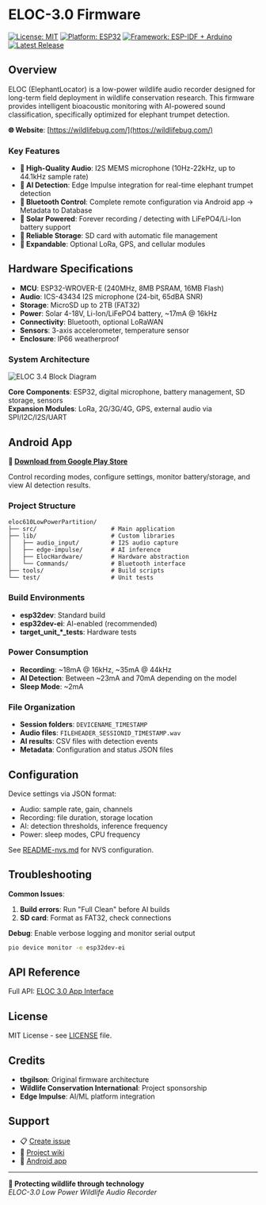 # ELOC-3.0 Firmware

[![License: MIT](https://img.shields.io/badge/License-MIT-yellow.svg)](https://opensource.org/licenses/MIT)
[![Platform: ESP32](https://img.shields.io/badge/Platform-ESP32-blue.svg)](https://www.espressif.com/en/products/socs/esp32)
[![Framework: ESP-IDF + Arduino](https://img.shields.io/badge/Framework-ESP--IDF%20%2B%20Arduino-green.svg)](https://docs.espressif.com/projects/esp-idf/en/latest/)
[![Latest Release](https://img.shields.io/github/v/release/LIFsCode/ELOC-3.0)](https://github.com/LIFsCode/ELOC-3.0/releases)

## Overview

ELOC (ElephantLocator) is a low-power wildlife audio recorder designed for long-term field deployment in wildlife conservation research. This firmware provides intelligent bioacoustic monitoring with AI-powered sound classification, specifically optimized for elephant trumpet detection.

**🌐 Website**: [https://wildlifebug.com/](https://wildlifebug.com/)

### Key Features

- **🎤 High-Quality Audio**: I2S MEMS microphone (10Hz-22kHz, up to 44.1kHz sample rate)
- **🧠 AI Detection**: Edge Impulse integration for real-time elephant trumpet detection
- **📱 Bluetooth Control**: Complete remote configuration via Android app -> Metadata to Database
- **🔋 Solar Powered**: Forever recording / detecting with LiFePO4/Li-Ion battery support
- **💾 Reliable Storage**: SD card with automatic file management
- **📡 Expandable**: Optional LoRa, GPS, and cellular modules

## Hardware Specifications

- **MCU**: ESP32-WROVER-E (240MHz, 8MB PSRAM, 16MB Flash)
- **Audio**: ICS-43434 I2S microphone (24-bit, 65dBA SNR)
- **Storage**: MicroSD up to 2TB (FAT32)
- **Power**: Solar 4-18V, Li-Ion/LiFePO4 battery, ~17mA @ 16kHz
- **Connectivity**: Bluetooth, optional LoRaWAN
- **Sensors**: 3-axis accelerometer, temperature sensor
- **Enclosure**: IP66 weatherproof

### System Architecture

![ELOC 3.4 Block Diagram](https://github.com/user-attachments/assets/your-image-id-here)

**Core Components**: ESP32, digital microphone, battery management, SD storage, sensors  
**Expansion Modules**: LoRa, 2G/3G/4G, GPS, external audio via SPI/I2C/I2S/UART

## Android App

**📱 [Download from Google Play Store](https://play.google.com/store/apps/details?id=de.eloc.eloc_control_panel_2)**

Control recording modes, configure settings, monitor battery/storage, and view AI detection results.


### Project Structure

```
eloc610LowPowerPartition/
├── src/                     # Main application
├── lib/                     # Custom libraries
│   ├── audio_input/         # I2S audio capture
│   ├── edge-impulse/        # AI inference
│   ├── ElocHardware/        # Hardware abstraction
│   └── Commands/            # Bluetooth interface
├── tools/                   # Build scripts
└── test/                    # Unit tests
```

### Build Environments
- **esp32dev**: Standard build
- **esp32dev-ei**: AI-enabled (recommended)
- **target_unit_*_tests**: Hardware tests

### Power Consumption
- **Recording**: ~18mA @ 16kHz, ~35mA @ 44kHz
- **AI Detection**: Between ~23mA and 70mA depending on the model
- **Sleep Mode**: ~2mA

### File Organization
- **Session folders**: `DEVICENAME_TIMESTAMP`
- **Audio files**: `FILEHEADER_SESSIONID_TIMESTAMP.wav`
- **AI results**: CSV files with detection events
- **Metadata**: Configuration and status JSON files

## Configuration

Device settings via JSON format:
- Audio: sample rate, gain, channels
- Recording: file duration, storage location  
- AI: detection thresholds, inference frequency
- Power: sleep modes, CPU frequency

See [README-nvs.md](eloc610LowPowerPartition/README-nvs.md) for NVS configuration.

## Troubleshooting

**Common Issues**:
1. **Build errors**: Run "Full Clean" before AI builds
2. **SD card**: Format as FAT32, check connections

**Debug**: Enable verbose logging and monitor serial output
```bash
pio device monitor -e esp32dev-ei
```

## API Reference

Full API: [ELOC 3.0 App Interface](https://github.com/LIFsCode/ELOC-3.0/wiki/ELOC-3.0-App-Interface)

## License

MIT License - see [LICENSE](LICENSE) file.

## Credits

- **tbgilson**: Original firmware architecture
- **Wildlife Conservation International**: Project sponsorship
- **Edge Impulse**: AI/ML platform integration

## Support

- 📋 [Create issue](https://github.com/LIFsCode/ELOC-3.0/issues)
- 📖 [Project wiki](https://github.com/LIFsCode/ELOC-3.0/wiki)
- 📱 [Android app](https://play.google.com/store/apps/details?id=de.eloc.eloc_control_panel_2)

---

**🐘 Protecting wildlife through technology**  
*ELOC-3.0 Low Power Wildlife Audio Recorder*
